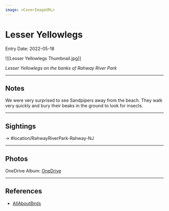 ```yaml
---
image: <CoverImageURL>
---
```


# Lesser Yellowlegs
Entry Date: 2022-05-18

![[Lesser Yellowlegs Thumbnail.jpg]]

*Lesser Yellowlegs on the banks of Rahway River Park*

---------------------------------------------------------------
## Notes
We were very surprised to see Sandpipers away from the beach. They walk very quickly and bury their beaks in the ground to look for insects.

---------------------------------------------------------------
## Sightings

-> #location/RahwayRiverPark-Rahway-NJ 

---------------------------------------------------------------
## Photos
OneDrive Album: [OneDrive](https://1drv.ms/u/s!AvaIuMdCo_w-2GLxA74KTuX3rOLY?e=4dkzWW)

---------------------------------------------------------------
## References
- [AllAboutBirds](https://www.allaboutbirds.org/guide/Lesser_Yellowlegs/overview)